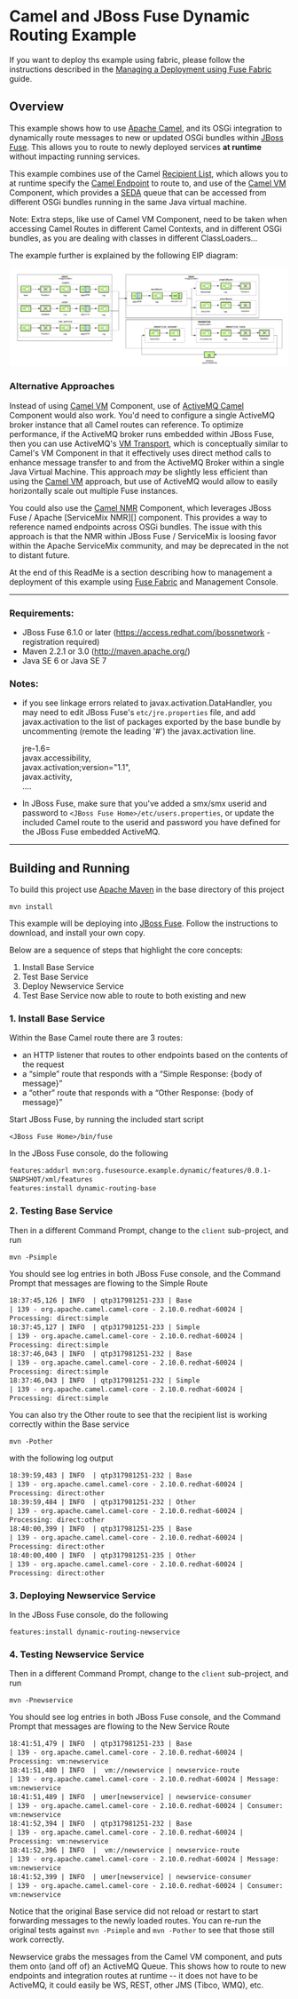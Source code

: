 # Camel and JBoss Fuse Dynamic Routing Example

If you want to deploy ths example using fabric, please follow the instructions described in 
the [Managing a Deployment using Fuse Fabric](Fabric.md) guide.

## Overview

This example shows how to use [Apache Camel][], and its OSGi integration to dynamically route messages to new or updated
OSGi bundles within [JBoss Fuse][]. This allows you to route to newly deployed services **at runtime** without impacting
running services.

This example combines use of the Camel [Recipient List][], which allows you to at runtime specify the [Camel Endpoint][]
to route to, and use of the [Camel VM][] Component, which provides a [SEDA][] queue that can be accessed from different
OSGi bundles running in the same Java virtual machine.

Note: Extra steps, like use of Camel VM Component, need to be taken when accessing Camel Routes in different Camel
Contexts, and in different OSGi bundles, as you are dealing with classes in different ClassLoaders...

The example further is explained by the following EIP diagram:

![Dynamic Routing Example: EIP Diagram](doc/EIP_diagram.png)

### Alternative Approaches

Instead of using [Camel VM][] Component, use of [ActiveMQ Camel][] Component would also work. You'd need to configure a
single ActiveMQ broker instance that all Camel routes can reference. To optimize performance, if the ActiveMQ broker
runs embedded within JBoss Fuse, then you can use ActiveMQ's [VM Transport][], which is conceptually similar to Camel's VM
Component in that it effectively uses direct method calls to enhance message transfer to and from the ActiveMQ Broker
within a single Java Virtual Machine. This approach *may* be slightly less efficient than using the [Camel VM][]
approach, but use of ActiveMQ would allow to easily horizontally scale out multiple Fuse instances.

You could also use the [Camel NMR][] Component, which leverages JBoss Fuse / Apache [ServiceMix NMR][] component. This
provides a way to reference named endpoints across OSGi bundles. The issue with this approach is that the NMR within
JBoss Fuse / ServiceMix is loosing favor within the Apache ServiceMix community, and may be deprecated in the not to
distant future.

At the end of this ReadMe is a section describing how to management a deployment of this example using [Fuse Fabric][]
and Management Console.

---

### Requirements:

* JBoss Fuse 6.1.0 or later (https://access.redhat.com/jbossnetwork - registration required)
* Maven 2.2.1 or 3.0 (http://maven.apache.org/)
* Java SE 6 or Java SE 7

### Notes:

* if you see linkage errors related to javax.activation.DataHandler, you may need to edit JBoss Fuse's
 `etc/jre.properties` file, and add javax.activation to the list of packages exported by the base
 bundle by uncommenting (remote the leading '#') the javax.activation line.

    jre-1.6= \
      javax.accessibility, \
      javax.activation;version="1.1", \
      javax.activity, \
      ....

* In JBoss Fuse, make sure that you've added a smx/smx userid and password to
 `<JBoss Fuse Home>/etc/users.properties`, or update the included Camel route to the userid and
 password you have defined for the JBoss Fuse embedded ActiveMQ.

---

## Building and Running

To build this project use [Apache Maven][] in the base directory of this project

    mvn install

This example will be deploying into [JBoss Fuse][]. Follow the instructions to download, and install your own copy.

Below are a sequence of steps that highlight the core concepts:

1. Install Base Service
2. Test Base Service
3. Deploy Newservice Service
4. Test Base Service now able to route to both existing and new

### 1. Install Base Service

Within the Base Camel route there are 3 routes:

* an HTTP listener that routes to other endpoints based on the contents of the request
* a “simple” route that responds with a “Simple Response: {body of message}”
* a “other” route that responds with a “Other Response: {body of message}”

Start JBoss Fuse, by running the included start script

    <JBoss Fuse Home>/bin/fuse

In the JBoss Fuse console, do the following

    features:addurl mvn:org.fusesource.example.dynamic/features/0.0.1-SNAPSHOT/xml/features
    features:install dynamic-routing-base

### 2. Testing Base Service

Then in a different Command Prompt, change to the `client` sub-project, and run

    mvn -Psimple

You should see log entries in both JBoss Fuse console, and the Command Prompt that messages are flowing to the Simple Route

    18:37:45,126 | INFO  | qtp317981251-233 | Base                             | 139 - org.apache.camel.camel-core - 2.10.0.redhat-60024 | Processing: direct:simple
    18:37:45,127 | INFO  | qtp317981251-233 | Simple                           | 139 - org.apache.camel.camel-core - 2.10.0.redhat-60024 | Processing: direct:simple
    18:37:46,043 | INFO  | qtp317981251-232 | Base                             | 139 - org.apache.camel.camel-core - 2.10.0.redhat-60024 | Processing: direct:simple
    18:37:46,043 | INFO  | qtp317981251-232 | Simple                           | 139 - org.apache.camel.camel-core - 2.10.0.redhat-60024 | Processing: direct:simple

You can also try the Other route to see that the recipient list is working correctly within the Base service

    mvn -Pother

with the following log output

    18:39:59,483 | INFO  | qtp317981251-232 | Base                             | 139 - org.apache.camel.camel-core - 2.10.0.redhat-60024 | Processing: direct:other
    18:39:59,484 | INFO  | qtp317981251-232 | Other                            | 139 - org.apache.camel.camel-core - 2.10.0.redhat-60024 | Processing: direct:other
    18:40:00,399 | INFO  | qtp317981251-235 | Base                             | 139 - org.apache.camel.camel-core - 2.10.0.redhat-60024 | Processing: direct:other
    18:40:00,400 | INFO  | qtp317981251-235 | Other                            | 139 - org.apache.camel.camel-core - 2.10.0.redhat-60024 | Processing: direct:other

### 3. Deploying Newservice Service

In the JBoss Fuse console, do the following

    features:install dynamic-routing-newservice

### 4. Testing Newservice Service

Then in a different Command Prompt, change to the `client` sub-project, and run

    mvn -Pnewservice

You should see log entries in both JBoss Fuse console, and the Command Prompt that messages are flowing to the New Service
Route

    18:41:51,479 | INFO  | qtp317981251-233 | Base                             | 139 - org.apache.camel.camel-core - 2.10.0.redhat-60024 | Processing: vm:newservice
    18:41:51,480 | INFO  |  vm://newservice | newservice-route                 | 139 - org.apache.camel.camel-core - 2.10.0.redhat-60024 | Message: vm:newservice
    18:41:51,489 | INFO  | umer[newservice] | newservice-consumer              | 139 - org.apache.camel.camel-core - 2.10.0.redhat-60024 | Consumer: vm:newservice
    18:41:52,394 | INFO  | qtp317981251-232 | Base                             | 139 - org.apache.camel.camel-core - 2.10.0.redhat-60024 | Processing: vm:newservice
    18:41:52,396 | INFO  |  vm://newservice | newservice-route                 | 139 - org.apache.camel.camel-core - 2.10.0.redhat-60024 | Message: vm:newservice
    18:41:52,399 | INFO  | umer[newservice] | newservice-consumer              | 139 - org.apache.camel.camel-core - 2.10.0.redhat-60024 | Consumer: vm:newservice

Notice that the original Base service did not reload or restart to start forwarding messages to the newly loaded routes.
You can re-run the original tests against `mvn -Psimple` and `mvn -Pother` to see that those still work correctly.

Newservice grabs the messages from the Camel VM component, and puts them onto (and off of) an ActiveMQ Queue. This shows
how to route to new endpoints and integration routes at runtime -- it does not have to be ActiveMQ, it could easily be
WS, REST, other JMS (Tibco, WMQ), etc.


[Apache Camel]: http://camel.apache.org
[Apache Karaf]: http://karaf.apache.org
[Apache Maven]: http://maven.apache.org
[ActiveMQ Camel]: http://camel.apache.org/activemq.html
[Camel Endpoint]: http://camel.apache.org/endpoint.html
[Camel NMR]: http://camel.apache.org/nmr
[Camel VM]: http://camel.apache.org/vm.html
[JBoss Fuse]: https://www.redhat.com/products/jbossenterprisemiddleware/fuse/
[Fuse Fabric]: http://fuse.fusesource.org/fabric/index
[Recipient List]: http://camel.apache.org/recipient-list.html
[SEDA]: http://www.eecs.harvard.edu/~mdw/proj/seda/
[VM Transport]: http://activemq.apache.org/vm-transport-reference.html
